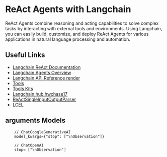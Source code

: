 # ReAct Agents with Langchain

ReAct Agents combine reasoning and acting capabilities to solve complex tasks by interacting with external tools and environments. Using Langchain, you can easily build, customize, and deploy ReAct Agents for various applications in natural language processing and automation.

## Useful Links
- [Langchain ReAct Documentation](https://python.langchain.com/docs/how_to/migrate_agent/)
- [Langchain Agents Overview](https://python.langchain.com/docs/how_to/#agents)
- [Langchain API Reference render](https://python.langchain.com/api_reference/core/tools/langchain_core.tools.render.render_text_description.html)
- [Tools](https://python.langchain.com/docs/concepts/tools/)
- [Tools Kits](https://python.langchain.com/docs/integrations/tools/)
- [Langchain hub hwchase17](https://smith.langchain.com/hub/hwchase17/react?organizationId=5c031c7d-225f-41cf-9def-21161772e1fa)
- [ReActSingleInputOutputParser](https://python.langchain.com/api_reference/langchain/agents/langchain.agents.output_parsers.react_single_input.ReActSingleInputOutputParser.html)
- [LCEL](https://python.langchain.com/docs/concepts/lcel/)

## arguments Models

```text
    // ChatGoogleGenerativeAI
    model_kwargs={"stop": ["\nObservation"]}  

    // ChatOpenAI
    stop= ["\nObservation"]
```
